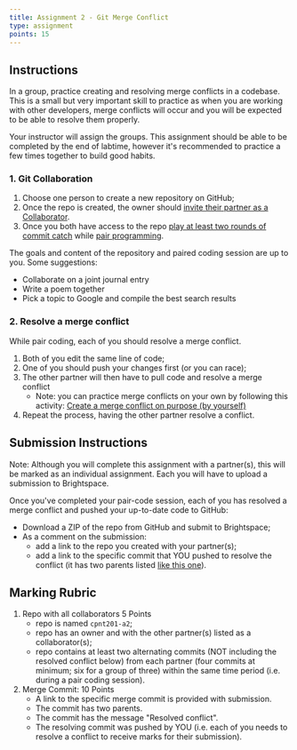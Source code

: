 ```yaml
---
title: Assignment 2 - Git Merge Conflict
type: assignment
points: 15
---
```


## Instructions

In a group, practice creating and resolving merge conflicts in a codebase. This is a small but very important skill to practice as when you are working with other developers, merge conflicts will occur and you will be expected to be able to resolve them properly.

Your instructor will assign the groups. This assignment should be able to be completed by the end of labtime, however it's recommended to practice a few times together to build good habits.

### 1. Git Collaboration

1. Choose one person to create a new repository on GitHub;
2. Once the repo is created, the owner should [invite their partner as a Collaborator](https://docs.github.com/en/account-and-profile/setting-up-and-managing-your-github-user-account/managing-access-to-your-personal-repositories/inviting-collaborators-to-a-personal-repository).
3. Once you both have access to the repo [play at least two rounds of commit catch](https://gist.github.com/acidtone/3a7ff64489b4fc641f0b96be8edd561d) while [pair programming](https://gist.github.com/acidtone/caa20b2520814a94240043c40301024a).

The goals and content of the repository and paired coding session are up to you. Some suggestions:

- Collaborate on a joint journal entry
- Write a poem together
- Pick a topic to Google and compile the best search results

### 2. Resolve a merge conflict

While pair coding, each of you should resolve a merge conflict.

1. Both of you edit the same line of code;
2. One of you should push your changes first (or you can race);
3. The other partner will then have to pull code and resolve a merge conflict
   - Note: you can practice merge conflicts on your own by following this activity: [Create a merge conflict on purpose (by yourself)](https://gist.github.com/acidtone/d8c2e285c9b25fcb7443a4f0f4e4b4e6)
4. Repeat the process, having the other partner resolve a conflict.

## Submission Instructions

Note: Although you will complete this assignment with a partner(s), this will be marked as an individual assignment. Each you will have to upload a submission to Brightspace.

Once you've completed your pair-code session, each of you has resolved a merge conflict and pushed your up-to-date code to GitHub:

- Download a ZIP of the repo from GitHub and submit to Brightspace;
- As a comment on the submission:
  - add a link to the repo you created with your partner(s);
  - add a link to the specific commit that YOU pushed to resolve the conflict (it has two parents listed [like this one](https://github.com/sait-wbdv/hello-conflict/commit/3accba9e0ec9abdbd542fc3ee05cf680fd792115)).

## Marking Rubric

1. Repo with all collaborators 5 Points
   - repo is named `cpnt201-a2`;
   - repo has an owner and with the other partner(s) listed as a collaborator(s);
   - repo contains at least two alternating commits (NOT including the resolved conflict below) from each partner (four commits at minimum; six for a group of three) within the same time period (i.e. during a pair coding session).
2. Merge Commit: 10 Points
   - A link to the specific merge commit is provided with submission.
   - The commit has two parents.
   - The commit has the message "Resolved conflict".
   - The resolving commit was pushed by YOU (i.e. each of you needs to resolve a conflict to receive marks for their submission).
